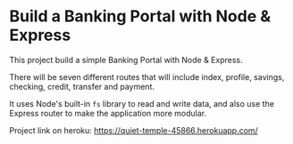 # Build a Banking Portal with Node & Express

This project build a simple Banking Portal with Node & Express.

There will be seven different routes that will include index, profile, savings, checking, credit, transfer and payment.

It uses Node's built-in `fs` library to read and write data, and also use the Express router to make the application more modular.

Project link on heroku: https://quiet-temple-45866.herokuapp.com/
